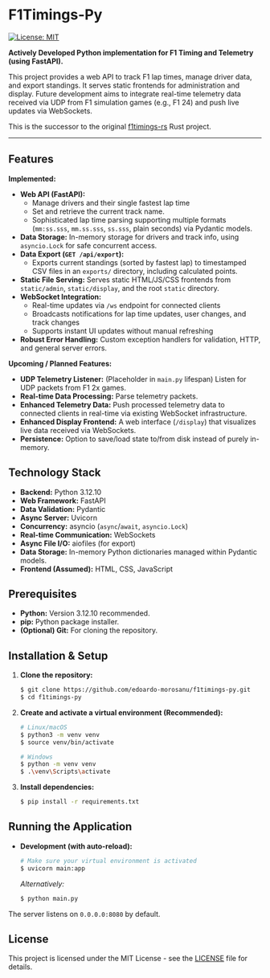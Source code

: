 # F1Timings-Py

[![License: MIT](https://img.shields.io/badge/License-MIT-yellow.svg)](https://opensource.org/licenses/MIT)

**Actively Developed Python implementation for F1 Timing and Telemetry (using FastAPI).**

This project provides a web API to track F1 lap times, manage driver data, and export standings. It serves static frontends for administration and display. Future development aims to integrate real-time telemetry data received via UDP from F1 simulation games (e.g., F1 24) and push live updates via WebSockets.

This is the successor to the original [f1timings-rs](https://github.com/edoardo-morosanu/f1timings-rs) Rust project.

---

## Features

**Implemented:**

- **Web API (FastAPI):**
  - Manage drivers and their single fastest lap time
  - Set and retrieve the current track name.
  - Sophisticated lap time parsing supporting multiple formats (`mm:ss.sss`, `mm.ss.sss`, `ss.sss`, plain seconds) via Pydantic models.
- **Data Storage:** In-memory storage for drivers and track info, using `asyncio.Lock` for safe concurrent access.
- **Data Export (`GET /api/export`):**
  - Exports current standings (sorted by fastest lap) to timestamped CSV files in an `exports/` directory, including calculated points.
- **Static File Serving:** Serves static HTML/JS/CSS frontends from `static/admin`, `static/display`, and the root `static` directory.
- **WebSocket Integration:**
  - Real-time updates via `/ws` endpoint for connected clients
  - Broadcasts notifications for lap time updates, user changes, and track changes
  - Supports instant UI updates without manual refreshing
- **Robust Error Handling:** Custom exception handlers for validation, HTTP, and general server errors.

**Upcoming / Planned Features:**

- **UDP Telemetry Listener:** (Placeholder in `main.py` lifespan) Listen for UDP packets from F1 2x games.
- **Real-time Data Processing:** Parse telemetry packets.
- **Enhanced Telemetry Data:** Push processed telemetry data to connected clients in real-time via existing WebSocket infrastructure.
- **Enhanced Display Frontend:** A web interface (`/display`) that visualizes live data received via WebSockets.
- **Persistence:** Option to save/load state to/from disk instead of purely in-memory.

## Technology Stack

- **Backend:** Python 3.12.10
- **Web Framework:** FastAPI
- **Data Validation:** Pydantic
- **Async Server:** Uvicorn
- **Concurrency:** asyncio (`async`/`await`, `asyncio.Lock`)
- **Real-time Communication:** WebSockets
- **Async File I/O:** aiofiles (for export)
- **Data Storage:** In-memory Python dictionaries managed within Pydantic models.
- **Frontend (Assumed):** HTML, CSS, JavaScript

## Prerequisites

- **Python:** Version 3.12.10 recommended.
- **pip:** Python package installer.
- **(Optional) Git:** For cloning the repository.

## Installation & Setup

1.  **Clone the repository:**

    ```bash
    $ git clone https://github.com/edoardo-morosanu/f1timings-py.git
    $ cd f1timings-py
    ```

2.  **Create and activate a virtual environment (Recommended):**

    ```bash
    # Linux/macOS
    $ python3 -m venv venv
    $ source venv/bin/activate

    # Windows
    $ python -m venv venv
    $ .\venv\Scripts\activate
    ```

3.  **Install dependencies:**
    ```bash
    $ pip install -r requirements.txt
    ```

## Running the Application

- **Development (with auto-reload):**

  ```bash
  # Make sure your virtual environment is activated
  $ uvicorn main:app
  ```

  _Alternatively:_

  ```bash
  $ python main.py
  ```

The server listens on `0.0.0.0:8080` by default.

## License

This project is licensed under the MIT License - see the [LICENSE](LICENSE) file for details.
